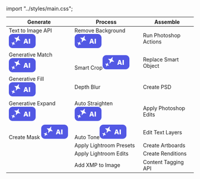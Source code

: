 import "../styles/main.css";

| Generate      | Process                  | Assemble              |
| ----- | ------------------- | --------------------- |
| <div className="aiImages">Text to Image API![AI](./images/AI_icon.svg)</div>   | <div className="aiImages">Remove Background![AI](./images/AI_icon.svg)</div> | Run Photoshop Actions |
| <div className="aiImages">Generative Match ![AI images](./images/AI_icon.svg)</div>   | <div className="aiImages">Smart Crop![AI images](./images/AI_icon.svg)</div>        | Replace Smart Object  |
| <div className="aiImages">Generative Fill ![AI images](./images/AI_icon.svg)</div>    | Depth Blur                                                                           | Create PSD            |
| <div className="aiImages">Generative Expand  ![AI images](./images/AI_icon.svg)</div> | <div className="aiImages">Auto Straighten![AI images](./images/AI_icon.svg)</div>   | Apply Photoshop Edits |
| <div className="aiImages">Create Mask ![AI images](./images/AI_icon.svg)</div>                                                                        | <div className="aiImages">Auto Tone![AI images](./images/AI_icon.svg)</div>         | Edit Text Layers      |
|       | Apply Lightroom Presets                                                             | Create Artboards       |
|                                                                                        | Apply Lightroom Edits | Create Renditions |
| | Add XMP to Image                                                                     | Content Tagging API                    |